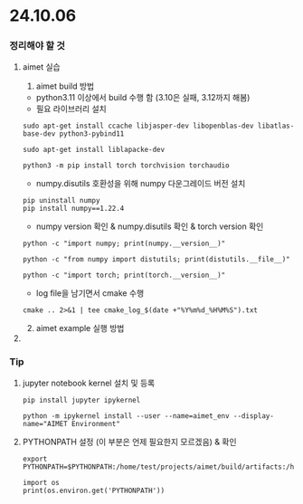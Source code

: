 # 24.10.06
### 정리해야 할 것
1. aimet 실습
    1. aimet build 방법
    - python3.11 이상에서 build 수행 함 (3.10은 실패, 3.12까지 해봄)
    - 필요 라이브러리 설치
    
    ```
    sudo apt-get install ccache libjasper-dev libopenblas-dev libatlas-base-dev python3-pybind11

    sudo apt-get install liblapacke-dev

    python3 -m pip install torch torchvision torchaudio
    ```

    - numpy.disutils 호환성을 위해 numpy 다운그레이드 버전 설치
    ```
    pip uninstall numpy
    pip install numpy==1.22.4
    ```

    - numpy version 확인 & numpy.disutils 확인 & torch version 확인
    ```
    python -c "import numpy; print(numpy.__version__)"
    
    python -c "from numpy import distutils; print(distutils.__file__)"
    
    python -c "import torch; print(torch.__version__)"
    ```

    - log file을 남기면서 cmake 수행
    ```
    cmake .. 2>&1 | tee cmake_log_$(date +"%Y%m%d_%H%M%S").txt
    ```

    2. aimet example 실행 방법

2. 

### Tip
1. jupyter notebook kernel 설치 및 등록
    ```
    pip install jupyter ipykernel

    python -m ipykernel install --user --name=aimet_env --display-name="AIMET Environment"
    ```
2. PYTHONPATH 설정 (이 부분은 언제 필요한지 모르겠음) & 확인
    ```
    export PYTHONPATH=$PYTHONPATH:/home/test/projects/aimet/build/artifacts:/home/test/projects/aimet/TrainingExtensions/common/src/python:/home/test/projects/aimet/TrainingExtensions/torch/src/python

    import os
    print(os.environ.get('PYTHONPATH'))
    ```
